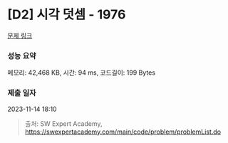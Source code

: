 # [D2] 시각 덧셈 - 1976 

[문제 링크](https://swexpertacademy.com/main/code/problem/problemDetail.do?contestProbId=AV5PttaaAZIDFAUq) 

### 성능 요약

메모리: 42,468 KB, 시간: 94 ms, 코드길이: 199 Bytes

### 제출 일자

2023-11-14 18:10



> 출처: SW Expert Academy, https://swexpertacademy.com/main/code/problem/problemList.do